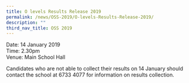 ```yaml
---
title: O levels Results Release 2019
permalink: /news/OSS-2019/O-levels-Results-Release-2019/
description: ""
third_nav_title: OSS 2019
---
```

Date: 14 January 2019   
Time: 2.30pm  
Venue: Main School Hall

  

Candidates who are not able to collect their results on 14 January should contact the school at 6733 4077 for information on results collection.